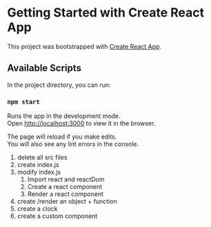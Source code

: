 # Getting Started with Create React App

This project was bootstrapped with [Create React App](https://github.com/facebook/create-react-app).

## Available Scripts

In the project directory, you can run:

### `npm start`

Runs the app in the development mode.\
Open [http://localhost:3000](http://localhost:3000) to view it in the browser.

The page will reload if you make edits.\
You will also see any lint errors in the console.

1. delete all src files
2. create index.js
3. modify index.js
    1. Import react and reactDom
    2. Create a react component
    3. Render a react component
4. create /render an object + function
5. create a clock
6. create a custom component